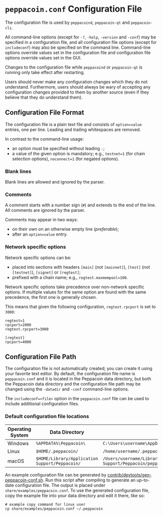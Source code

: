 # `peppacoin.conf` Configuration File

The configuration file is used by `peppacoind`, `peppacoin-qt` and `peppacoin-cli`.

All command-line options (except for `-?`, `-help`, `-version` and `-conf`) may be specified in a configuration file, and all configuration file options (except for `includeconf`) may also be specified on the command line. Command-line options override values set in the configuration file and configuration file options override values set in the GUI.

Changes to the configuration file while `peppacoind` or `peppacoin-qt` is running only take effect after restarting.

Users should never make any configuration changes which they do not understand. Furthermore, users should always be wary of accepting any configuration changes provided to them by another source (even if they believe that they do understand them).

## Configuration File Format

The configuration file is a plain text file and consists of `option=value` entries, one per line. Leading and trailing whitespaces are removed.

In contrast to the command-line usage:
- an option must be specified without leading `-`;
- a value of the given option is mandatory; e.g., `testnet=1` (for chain selection options), `noconnect=1` (for negated options).

### Blank lines

Blank lines are allowed and ignored by the parser.

### Comments

A comment starts with a number sign (`#`) and extends to the end of the line. All comments are ignored by the parser.

Comments may appear in two ways:
- on their own on an otherwise empty line (_preferable_);
- after an `option=value` entry.

### Network specific options

Network specific options can be:
- placed into sections with headers `[main]` (not `[mainnet]`), `[test]` (not `[testnet]`), `[signet]` or `[regtest]`;
- prefixed with a chain name; e.g., `regtest.maxmempool=100`.

Network specific options take precedence over non-network specific options.
If multiple values for the same option are found with the same precedence, the
first one is generally chosen.

This means that given the following configuration, `regtest.rpcport` is set to `3000`:

```
regtest=1
rpcport=2000
regtest.rpcport=3000

[regtest]
rpcport=4000
```

## Configuration File Path

The configuration file is not automatically created; you can create it using your favorite text editor. By default, the configuration file name is `peppacoin.conf` and it is located in the Peppacoin data directory, but both the Peppacoin data directory and the configuration file path may be changed using the `-datadir` and `-conf` command-line options.

The `includeconf=<file>` option in the `peppacoin.conf` file can be used to include additional configuration files.

### Default configuration file locations

Operating System | Data Directory | Example Path
-- | -- | --
Windows | `%APPDATA%\Peppacoin\` | `C:\Users\username\AppData\Roaming\Peppacoin\peppacoin.conf`
Linux | `$HOME/.peppacoin/` | `/home/username/.peppacoin/peppacoin.conf`
macOS | `$HOME/Library/Application Support/Peppacoin/` | `/Users/username/Library/Application Support/Peppacoin/peppacoin.conf`

An example configuration file can be generated by [contrib/devtools/gen-peppacoin-conf.sh](../contrib/devtools/gen-peppacoin-conf.sh).
Run this script after compiling to generate an up-to-date configuration file.
The output is placed under `share/examples/peppacoin.conf`.
To use the generated configuration file, copy the example file into your data directory and edit it there, like so:

```
# example copy command for linux user
cp share/examples/peppacoin.conf ~/.peppacoin
```
